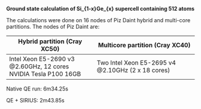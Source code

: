 **Ground state calculation of Si_{1-x}Ge_{x} supercell containing 512 atoms**

The calculations were done on 16 nodes of Piz Daint hybrid and multi-core partitions. The nodes of Piz Daint are:

|Hybrid partition (Cray XC50)                | Multicore partition (Cray XC40)                  |
|--------------------------------------------|--------------------------------------------------|
|Intel Xeon E5-2690 v3 @2.60GHz, 12 cores <br> NVIDIA Tesla P100 16GB | Two Intel Xeon E5-2695 v4 @2.10GHz (2 x 18 cores)|                                                  

Native QE run: 6m34.25s

QE + SIRIUS: 2m43.85s
